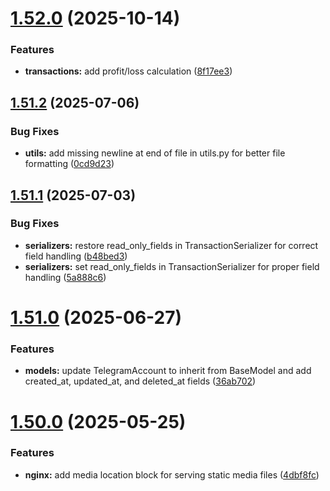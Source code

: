 # [1.52.0](https://github.com/moo-gh/Django-Crypto-Assets-Monitoring/compare/v1.51.2...v1.52.0) (2025-10-14)


### Features

* **transactions:** add profit/loss calculation ([8f17ee3](https://github.com/moo-gh/Django-Crypto-Assets-Monitoring/commit/8f17ee3c7e5e352941587945e807c429c3de03e8))



## [1.51.2](https://github.com/moo-gh/Django-Crypto-Assets-Monitoring/compare/v1.51.1...v1.51.2) (2025-07-06)


### Bug Fixes

* **utils:** add missing newline at end of file in utils.py for better file formatting ([0cd9d23](https://github.com/moo-gh/Django-Crypto-Assets-Monitoring/commit/0cd9d23cc2402087fec8776847b17b20c92dbd97))



## [1.51.1](https://github.com/moo-gh/Django-Crypto-Assets-Monitoring/compare/v1.51.0...v1.51.1) (2025-07-03)


### Bug Fixes

* **serializers:** restore read_only_fields in TransactionSerializer for correct field handling ([b48bed3](https://github.com/moo-gh/Django-Crypto-Assets-Monitoring/commit/b48bed3bf5623801a7764618546b663297575aa5))
* **serializers:** set read_only_fields in TransactionSerializer for proper field handling ([5a888c6](https://github.com/moo-gh/Django-Crypto-Assets-Monitoring/commit/5a888c62db0f752e3b82307c24a9d5891e22fcd9))



# [1.51.0](https://github.com/moo-gh/Django-Crypto-Assets-Monitoring/compare/v1.50.0...v1.51.0) (2025-06-27)


### Features

* **models:** update TelegramAccount to inherit from BaseModel and add created_at, updated_at, and deleted_at fields ([36ab702](https://github.com/moo-gh/Django-Crypto-Assets-Monitoring/commit/36ab70263fad5c90fab7cc9786c2473a62c53ec1))



# [1.50.0](https://github.com/moo-gh/Django-Crypto-Assets-Monitoring/compare/v1.49.0...v1.50.0) (2025-05-25)


### Features

* **nginx:** add media location block for serving static media files ([4dbf8fc](https://github.com/moo-gh/Django-Crypto-Assets-Monitoring/commit/4dbf8fc892fa3b19b89f799bc2fa14c0b6d6b54e))



